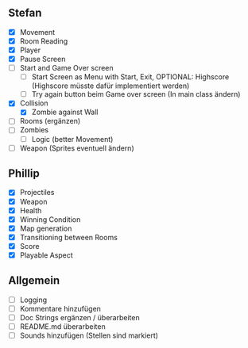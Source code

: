 ## Stefan
- [x] Movement
- [x] Room Reading 
- [x] Player
- [x] Pause Screen
- [ ] Start and Game Over screen
    - [ ] Start Screen as Menu with Start, Exit, OPTIONAL: Highscore (Highscore müsste dafür implementiert werden)
    - [ ] Try again button beim Game over screen (In main class ändern)
- [x] Collision
    - [x] Zombie against Wall
- [ ] Rooms (ergänzen)
- [ ] Zombies
    - [ ] Logic (better Movement)
- [ ] Weapon (Sprites eventuell ändern)

## Phillip
- [X] Projectiles
- [X] Weapon
- [X] Health
- [X] Winning Condition
- [X] Map generation
- [X] Transitioning between Rooms 
- [X] Score
- [X] Playable Aspect

## Allgemein
- [ ] Logging
- [ ] Kommentare hinzufügen
- [ ] Doc Strings ergänzen / überarbeiten
- [ ] README.md überarbeiten
- [ ] Sounds hinzufügen (Stellen sind markiert)